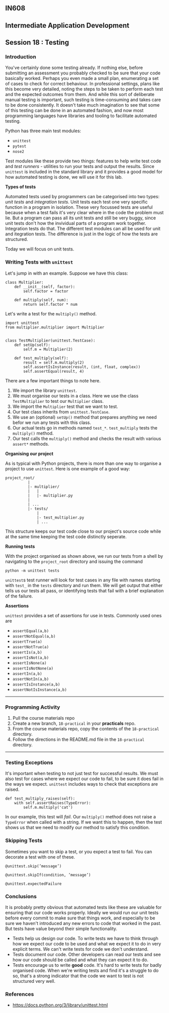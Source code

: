 ## IN608
## Intermediate Application Development

## Session 18 :  Testing

### Introduction
You've certainly done some testing already. If nothing else, before submitting an assessment you probably checked to be sure that your code basically worked. Perhaps you even made a small plan, enumerating a set of cases to check for correct behaviour. In professional settings, plans like this become very detailed, noting the steps to be taken to perform each test and the expected outcomes from them. And while this sort of deliberate manual testing is important, such testing is time-consuming and takes care to be done consistently. It doesn't take much imagination to see that some of this testing can be done in an automated fashion, and now most programming languages have libraries and tooling to facilitate automated testing.

Python has three main test modules:
  - `unittest`
  - `pytest`
  - `nose2`

Test modules like these provide two things: features to help write test code and *test runners* - utilities to run your tests and output the results. Since `unittest` is included in the standard library and it provides a good model for how automated testing is done, we will use it for this lab.

**Types of tests**

Automated tests used by programmers can be categorised into two types: *unit tests* and *integration tests*. Unit tests each test one very specific function in a program in isolation. These very focussed tests are useful because when a test fails it's very clear where in the code the problem must lie. But a program can pass all its unit tests and still be very buggy, since unit tests don't how the invividual parts of a program work together. Integration tests do that. The different test modules can all be used for unit and itegration tests. The difference is just in the logic of how the tests are structured.

Today we will focus on unit tests.

### Writing Tests with `unittest`

Let's jump in with an example. Suppose we have this class:

```
class Multiplier:
    def __init__(self, factor):
        self.factor = factor

    def multiply(self, num):
        return self.factor * num
```

Let's write a test for the `multiply()` method.

```
import unittest
from multiplier.multiplier import Multiplier


class TestMultiplier(unittest.TestCase):
    def setUp(self):
        self.m = Multiplier(2)

    def test_multiply(self):
        result = self.m.multiply(2)
        self.assertIsInstance(result, (int, float, complex))
        self.assertEqual(result, 4)
```

There are a few important things to note here.
  1. We import the library `unittest`.
  2. We must organise our tests in a class. Here we use the class `TestMultiplier` to test our `Multiplier` class.
  3. We import the `Multiplier` test that we want to test.
  4. Our test class inherits from `unittest.TestCase`.
  5. We use an (optional) `setUp()` method that prepares anything we need befor we run any tests with this class.
  6. Our actual tests go in methods named `test_*`. `test_multiply` tests the `multiply()` method.
  7. Our test calls the `multiply()` method and checks the result with various `assert*` methods.

**Organising our project**

As is typical with Python projects, there is more than one way to organise a project to use `unittest`. Here is one example of a good way:

```
project_root/
          |
          |- multiplier/
          |   |
          |   |- multiplier.py
          |
          | ...
          |- tests/
              |
              |- test_multiplier.py
              | ...
```
This structure keeps our test code close to our project's source code while at the same time keeping the test code distinctly seperate.

**Running tests**

With the project organised as shown above, we run our tests from a shell by navigating to the `project_root` directory and issuing the command

```
python -m unittest tests
```

`unittest`s test runner will look for test cases in any file with names starting with `test_` in the `tests` directory and run them.
We will get output that either tells us our tests all pass, or identifying tests that fail with a brief explanation of the failure.

**Assertions**

`unittest` provides a set of assertions for use in tests. Commonly used ones are
  - `assertEqual(a,b)`
  - `assertNotEqual(a,b)`
  - `assertTrue(a)`
  - `assertNotTrue(a)`
  - `assertIs(a,b)`
  - `assertIsNot(a,b)`
  - `assertIsNone(a)`
  - `assertIsNotNone(a)`
  - `assertIn(a,b)`
  - `assertNotIn(a,b)`
  - `assertIsInstance(a,b)`
  - `assertNotIsInstance(a,b)`

---

### Programming Activity
  1. Pull the course materials repo
  2. Create a new branch, `18-practical` in your **practicals** repo.
  3. From the course materials repo, copy the contents of the `18-practical` directory.
  4. Follow the directions in the README.md file in the `18-practical` directory.

---

### Testing Exceptions

It's important when testing to not just test for successful results. We must also test for cases where we expect our code to fail, to be sure it does fail in the ways we expect. `unittest` includes ways to check that exceptions are raised.

```
def test_multiply_raises(self):
    with self.assertRaises(TypeError):
        self.m.multiply('cat')
```

In our example, this test will *fail*. Our `multiply()` method does not raise a `TypeError` when called with a string. If we want this to happen, then the test shows us that we need to modify our method to satisfy this condition.

### Skipping Tests
Sometimes you want to skip a test, or you expect a test to fail. You can decorate a test with one of these.

```
@unittest.skip(’message’)

@unittest.skipIf(condition, ’message’)

@unittest.expectedFailure
```

### Conclusions
It is probably pretty obvious that automated tests like these are valuable for ensuring that our code works properly. Ideally we would run our unit tests before every commit to make sure that things work, and especially to be sure we haven't introduced any new errors to code that worked in the past. But tests have value beyond their simple functionality.

  - Tests help us design our code. To write tests we have to think through how we expect our code to be used and what we expect it to do in very explicit terms. We can't write tests for code we don't understand.
  - Tests document our code. Other developers can read our tests and see how our code should be called and what they can expect it to do.
  - Tests encourage us to write **good** code. It's hard to write tests for badly organised code. When we're writing tests and find it's a struggle to do so, that's a strong indicator that the code we want to test is not structured very well.

### References

  - https://docs.python.org/3/library/unittest.html
